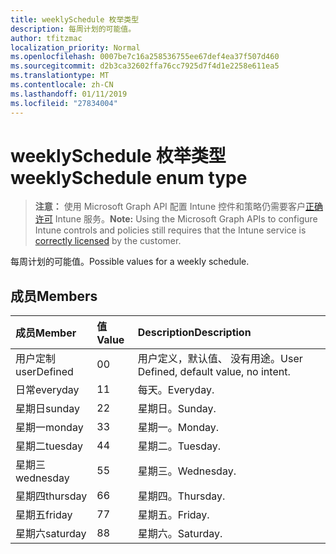 ```yaml
---
title: weeklySchedule 枚举类型
description: 每周计划的可能值。
author: tfitzmac
localization_priority: Normal
ms.openlocfilehash: 0007be7c16a258536755ee67def4ea37f507d460
ms.sourcegitcommit: d2b3ca32602ffa76cc7925d7f4d1e2258e611ea5
ms.translationtype: MT
ms.contentlocale: zh-CN
ms.lasthandoff: 01/11/2019
ms.locfileid: "27834004"
---
```

# <a name="weeklyschedule-enum-type"></a><span data-ttu-id="9ac0c-103">weeklySchedule 枚举类型</span><span class="sxs-lookup"><span data-stu-id="9ac0c-103">weeklySchedule enum type</span></span>

> <span data-ttu-id="9ac0c-104">**注意：** 使用 Microsoft Graph API 配置 Intune 控件和策略仍需要客户[正确许可](https://go.microsoft.com/fwlink/?linkid=839381) Intune 服务。</span><span class="sxs-lookup"><span data-stu-id="9ac0c-104">**Note:** Using the Microsoft Graph APIs to configure Intune controls and policies still requires that the Intune service is [correctly licensed](https://go.microsoft.com/fwlink/?linkid=839381) by the customer.</span></span>

<span data-ttu-id="9ac0c-105">每周计划的可能值。</span><span class="sxs-lookup"><span data-stu-id="9ac0c-105">Possible values for a weekly schedule.</span></span>
## <a name="members"></a><span data-ttu-id="9ac0c-106">成员</span><span class="sxs-lookup"><span data-stu-id="9ac0c-106">Members</span></span>
|<span data-ttu-id="9ac0c-107">成员</span><span class="sxs-lookup"><span data-stu-id="9ac0c-107">Member</span></span>|<span data-ttu-id="9ac0c-108">值</span><span class="sxs-lookup"><span data-stu-id="9ac0c-108">Value</span></span>|<span data-ttu-id="9ac0c-109">Description</span><span class="sxs-lookup"><span data-stu-id="9ac0c-109">Description</span></span>|
|:---|:---|:---|
|<span data-ttu-id="9ac0c-110">用户定制</span><span class="sxs-lookup"><span data-stu-id="9ac0c-110">userDefined</span></span>|<span data-ttu-id="9ac0c-111">0</span><span class="sxs-lookup"><span data-stu-id="9ac0c-111">0</span></span>|<span data-ttu-id="9ac0c-112">用户定义，默认值、 没有用途。</span><span class="sxs-lookup"><span data-stu-id="9ac0c-112">User Defined, default value, no intent.</span></span>|
|<span data-ttu-id="9ac0c-113">日常</span><span class="sxs-lookup"><span data-stu-id="9ac0c-113">everyday</span></span>|<span data-ttu-id="9ac0c-114">1</span><span class="sxs-lookup"><span data-stu-id="9ac0c-114">1</span></span>|<span data-ttu-id="9ac0c-115">每天。</span><span class="sxs-lookup"><span data-stu-id="9ac0c-115">Everyday.</span></span>|
|<span data-ttu-id="9ac0c-116">星期日</span><span class="sxs-lookup"><span data-stu-id="9ac0c-116">sunday</span></span>|<span data-ttu-id="9ac0c-117">2</span><span class="sxs-lookup"><span data-stu-id="9ac0c-117">2</span></span>|<span data-ttu-id="9ac0c-118">星期日。</span><span class="sxs-lookup"><span data-stu-id="9ac0c-118">Sunday.</span></span>|
|<span data-ttu-id="9ac0c-119">星期一</span><span class="sxs-lookup"><span data-stu-id="9ac0c-119">monday</span></span>|<span data-ttu-id="9ac0c-120">3</span><span class="sxs-lookup"><span data-stu-id="9ac0c-120">3</span></span>|<span data-ttu-id="9ac0c-121">星期一。</span><span class="sxs-lookup"><span data-stu-id="9ac0c-121">Monday.</span></span>|
|<span data-ttu-id="9ac0c-122">星期二</span><span class="sxs-lookup"><span data-stu-id="9ac0c-122">tuesday</span></span>|<span data-ttu-id="9ac0c-123">4</span><span class="sxs-lookup"><span data-stu-id="9ac0c-123">4</span></span>|<span data-ttu-id="9ac0c-124">星期二。</span><span class="sxs-lookup"><span data-stu-id="9ac0c-124">Tuesday.</span></span>|
|<span data-ttu-id="9ac0c-125">星期三</span><span class="sxs-lookup"><span data-stu-id="9ac0c-125">wednesday</span></span>|<span data-ttu-id="9ac0c-126">5</span><span class="sxs-lookup"><span data-stu-id="9ac0c-126">5</span></span>|<span data-ttu-id="9ac0c-127">星期三。</span><span class="sxs-lookup"><span data-stu-id="9ac0c-127">Wednesday.</span></span>|
|<span data-ttu-id="9ac0c-128">星期四</span><span class="sxs-lookup"><span data-stu-id="9ac0c-128">thursday</span></span>|<span data-ttu-id="9ac0c-129">6</span><span class="sxs-lookup"><span data-stu-id="9ac0c-129">6</span></span>|<span data-ttu-id="9ac0c-130">星期四。</span><span class="sxs-lookup"><span data-stu-id="9ac0c-130">Thursday.</span></span>|
|<span data-ttu-id="9ac0c-131">星期五</span><span class="sxs-lookup"><span data-stu-id="9ac0c-131">friday</span></span>|<span data-ttu-id="9ac0c-132">7</span><span class="sxs-lookup"><span data-stu-id="9ac0c-132">7</span></span>|<span data-ttu-id="9ac0c-133">星期五。</span><span class="sxs-lookup"><span data-stu-id="9ac0c-133">Friday.</span></span>|
|<span data-ttu-id="9ac0c-134">星期六</span><span class="sxs-lookup"><span data-stu-id="9ac0c-134">saturday</span></span>|<span data-ttu-id="9ac0c-135">8</span><span class="sxs-lookup"><span data-stu-id="9ac0c-135">8</span></span>|<span data-ttu-id="9ac0c-136">星期六。</span><span class="sxs-lookup"><span data-stu-id="9ac0c-136">Saturday.</span></span>|



